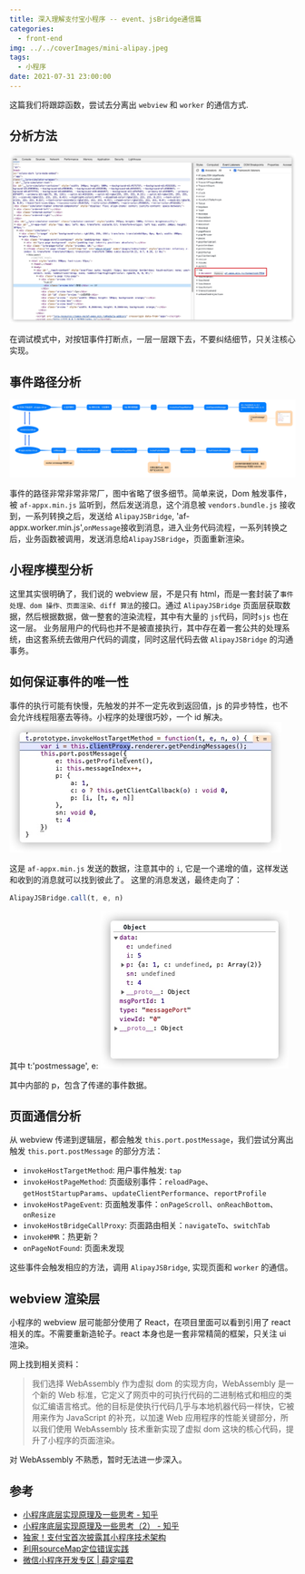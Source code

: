 ```yaml
---
title: 深入理解支付宝小程序 -- event、jsBridge通信篇
categories:
  - front-end
img: ../../coverImages/mini-alipay.jpeg
tags:
  - 小程序
date: 2021-07-31 23:00:00
---
```


这篇我们将跟踪函数，尝试去分离出 `webview` 和 `worker` 的通信方式.

## 分析方法
![](/images/16277398312977.jpg)

在调试模式中，对按钮事件打断点，一层一层跟下去，不要纠结细节，只关注核心实现。


## 事件路径分析
![事件分析](/images/event.jpg)

事件的路径非常非常非常厂，图中省略了很多细节。简单来说，Dom 触发事件，被 `af-appx.min.js` 监听到，然后发送消息，这个消息被 `vendors.bundle.js` 接收到，一系列转换之后，发送给 `AlipayJSBridge`, 'af-appx.worker.min.js',`onMessage`接收到消息，进入业务代码流程，一系列转换之后，业务函数被调用，发送消息给`AlipayJSBridge`，页面重新渲染。


## 小程序模型分析
这里其实很明确了，我们说的 webview 层，不是只有 html，而是一套封装了`事件处理、dom 操作、页面渲染、diff 算法`的接口。通过 `AlipayJSBridge` 页面层获取数据，然后根据数据，做一整套的渲染流程，其中有大量的 `js`代码，同时`sjs` 也在这一层。
业务层用户的代码也并不是被直接执行，其中存在着一套公共的处理系统，由这套系统去做用户代码的调度，同时这层代码去做 `AlipayJSBridge` 的沟通事务。

## 如何保证事件的唯一性
事件的执行可能有快慢，先触发的并不一定先收到返回值，js 的异步特性，也不会允许线程阻塞去等待。小程序的处理很巧妙，一个 id 解决。
![](/images/16277406930646.jpg)

这是 `af-appx.min.js` 发送的数据，注意其中的 `i`, 它是一个递增的值，这样发送和收到的消息就可以找到彼此了。
这里的消息发送，最终走向了：

```js
AlipayJSBridge.call(t, e, n)
```

其中 t:'postmessage',
e:
![](/images/16277409067028.jpg)

 其中内部的 p，包含了传递的事件数据。
 
##  页面通信分析
从 webview 传递到逻辑层，都会触发 `this.port.postMessage`，我们尝试分离出触发 `this.port.postMessage` 的部分方法：

- `invokeHostTargetMethod`: 用户事件触发: `tap`
- `invokeHostPageMethod`: 页面级别事件：`reloadPage`、`getHostStartupParams`、`updateClientPerformance`、`reportProfile`
- `invokeHostPageEvent`: 页面触发事件：`onPageScroll`、`onReachBottom`、`onResize`
- `invokeHostBridgeCallProxy`: 页面路由相关：`navigateTo`、`switchTab`
- `invokeHMR`：热更新？
- `onPageNotFound`: 页面未发现

这些事件会触发相应的方法，调用 `AlipayJSBridge`, 实现页面和 `worker` 的通信。

## webview 渲染层
小程序的 webview 层可能部分使用了 React，在项目里面可以看到引用了 react 相关的库。不需要重新造轮子。react 本身也是一套非常精简的框架，只关注 ui 渲染。

网上找到相关资料：
> 我们选择 WebAssembly 作为虚拟 dom 的实现方向，WebAssembly 是一个新的 Web 标准，它定义了网页中的可执行代码的二进制格式和相应的类似汇编语言格式。他的目标是使执行代码几乎与本地机器代码一样快，它被用来作为 JavaScript 的补充，以加速 Web 应用程序的性能关键部分，所以我们使用 WebAssembly 技术重新实现了虚拟 dom 这块的核心代码，提升了小程序的页面渲染。

对 WebAssembly 不熟悉，暂时无法进一步深入。


## 参考

- [小程序底层实现原理及一些思考 - 知乎](https://zhuanlan.zhihu.com/p/81775922)
- [小程序底层实现原理及一些思考（2） - 知乎](https://zhuanlan.zhihu.com/p/121815358)
- [独家！支付宝首次披露其小程序技术架构](https://mp.weixin.qq.com/s/PX7b_qV6tYKnN3ecoz9Ehw)
- [利用sourceMap定位错误实践](https://juejin.cn/post/6882265367251517447)
- [微信小程序开发专区 | 薛定喵君](http://tiaocaoer.com/xcx_study/)